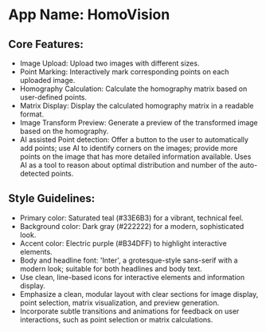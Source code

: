 # **App Name**: HomoVision

## Core Features:

- Image Upload: Upload two images with different sizes.
- Point Marking: Interactively mark corresponding points on each uploaded image.
- Homography Calculation: Calculate the homography matrix based on user-defined points.
- Matrix Display: Display the calculated homography matrix in a readable format.
- Image Transform Preview: Generate a preview of the transformed image based on the homography.
- AI assisted Point detection: Offer a button to the user to automatically add points; use AI to identify corners on the images; provide more points on the image that has more detailed information available. Uses AI as a tool to reason about optimal distribution and number of the auto-detected points.

## Style Guidelines:

- Primary color: Saturated teal (#33E6B3) for a vibrant, technical feel.
- Background color: Dark gray (#222222) for a modern, sophisticated look.
- Accent color: Electric purple (#B34DFF) to highlight interactive elements.
- Body and headline font: 'Inter', a grotesque-style sans-serif with a modern look; suitable for both headlines and body text.
- Use clean, line-based icons for interactive elements and information display.
- Emphasize a clean, modular layout with clear sections for image display, point selection, matrix visualization, and preview generation.
- Incorporate subtle transitions and animations for feedback on user interactions, such as point selection or matrix calculations.